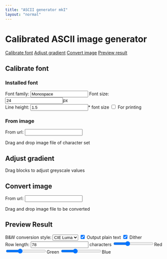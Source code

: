 ```yaml
---
title: "ASCII generator mkI"
layout: "normal"
---
```


<div id="container">
	<h1>Calibrated ASCII image generator</h1>
	<nav id="steps">
		<a href="#calibrate">Calibrate font</a>
		<a href="#adjust">Adjust gradient</a>
		<a href="#image">Convert image</a>
		<a href="#result">Preview result</a>
	</nav>
	<section id="calibrate">
		<h2>Calibrate font</h2>
		<div id="from_font">
			<h3>Installed font</h3>
			<form>
				Font family: <input type="text" id="font_family" value="Monospace"></input>
				Font size: <input type="text" id="font_size" value="24"></input>px <br />
				Line height: <input type="text" id="line_height" value="1.5"></input>* font size
				<input type="checkbox" id="for_print"></input> For printing
			</form>
		</div>
		<div id="from_image">
			<h3>From image</h3>
			<form>
				From url: <input type="text" id="charset_url" value=""></input>
			</form>
			Drag and drop image file of character set
		</div>
		<canvas id="character_set" width="500" height="500"></canvas>
	</section>
	<section id="adjust">
		<h2>Adjust gradient</h2>
		Drag blocks to adjust greyscale values
		<canvas id="adjust_gradient" width="500" height="500"></canvas>
	</section>
	<section id="image">
		<h2>Convert image</h2>
		<form>
			From url: <input type="text" id="image_url" value=""></input>
		</form>
		<p>Drag and drop image file to be converted</p>
		<canvas id="adjust_image" width="500" height="500"></canvas>
	</section>
	<section id="result">
		<h2>Preview Result</h2>
		<form>
			B&amp;W conversion style: 
			<select id="bw">
			  <option value="cie">CIE Luma</option>
			  <option value="ccir">CCIR 601</option>
			</select>
			<input type="checkbox" id="plain_text" checked></input> Output plain text
			<input type="checkbox" id="dithering" checked></input> Dither
			<br />
			Row length: <input type="text" id="row_length" value="78"></input> characters
			<input type="range" id="customR" min="0" max="3" value="1" step="0.01">Red
			<input type="range" id="customG" min="0" max="3" value="1" step="0.01">Green
			<input type="range" id="customB" min="0" max="3" value="1" step="0.01">Blue
		</form>
		<pre id="output_ascii"></pre>
		<canvas id="preview_result" width="500" height="500"></canvas>
	</section>
</div>